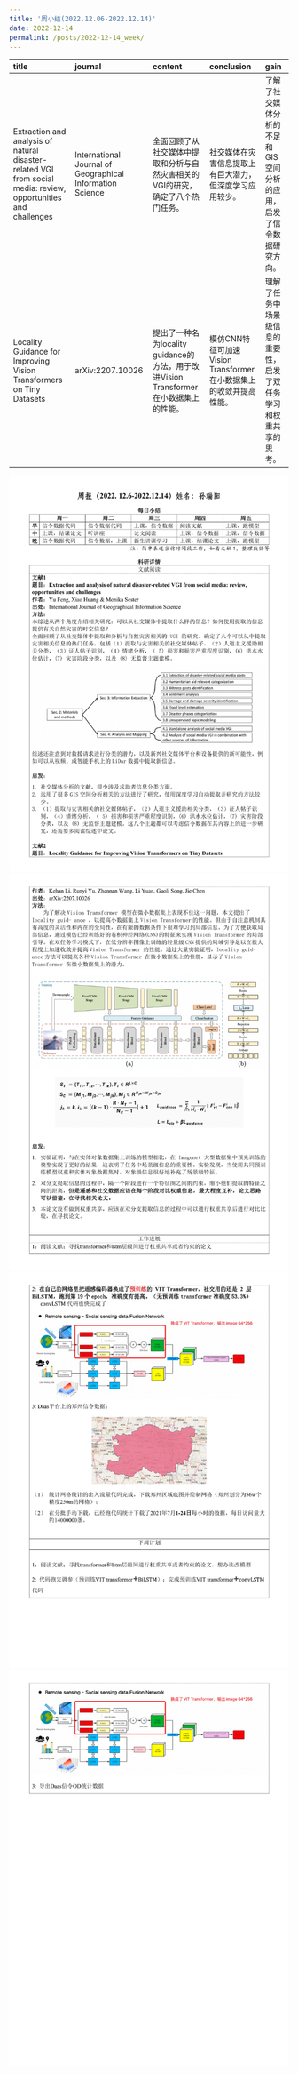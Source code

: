 ```yaml
---
title: '周小结(2022.12.06-2022.12.14)'
date: 2022-12-14
permalink: /posts/2022-12-14_week/
---
```

| title                                                                                                           | journal                                                   | content                                                                               | conclusion                                                        | gain                                                                  |
|:----------------------------------------------------------------------------------------------------------------|:----------------------------------------------------------|:--------------------------------------------------------------------------------------|:------------------------------------------------------------------|:----------------------------------------------------------------------|
| Extraction and analysis of natural disaster-related VGI from social media: review, opportunities and challenges | International Journal of Geographical Information Science | 全面回顾了从社交媒体中提取和分析与自然灾害相关的VGI的研究，确定了八个热门任务。       | 社交媒体在灾害信息提取上有巨大潜力，但深度学习应用较少。          | 了解了社交媒体分析的不足和GIS空间分析的应用，启发了信令数据研究方向。 |
| Locality Guidance for Improving Vision Transformers on Tiny Datasets                                            | arXiv:2207.10026                                          | 提出了一种名为locality guidance的方法，用于改进Vision Transformer在小数据集上的性能。 | 模仿CNN特征可加速Vision Transformer在小数据集上的收敛并提高性能。 | 理解了任务中场景级信息的重要性，启发了双任务学习和权重共享的思考。    |


![image](/files/post/2022-12-14-week/0.jpg)
![image](/files/post/2022-12-14-week/1.jpg)
![image](/files/post/2022-12-14-week/2.jpg)
![image](/files/post/2022-12-14-week/3.jpg)